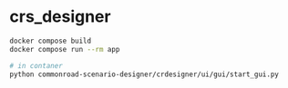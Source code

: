 # crs_designer

```bash
docker compose build
docker compose run --rm app

# in contaner
python commonroad-scenario-designer/crdesigner/ui/gui/start_gui.py
```
